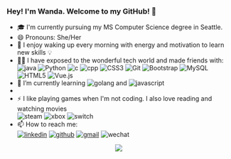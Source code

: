 ### Hey! I'm Wanda. Welcome to my GitHub! 👋

- 🎓 I'm currently pursuing my MS Computer Science degree in Seattle. 
- 😄 Pronouns: She/Her
- 🎈 I enjoy waking up every morning with energy and motivation to learn new skills 💡
- 👩‍💻 I have exposed to the wonderful tech world and made friends with: <br />
![java](https://img.shields.io/badge/Java-ED8B00?style=for-the-badge&logo=java&logoColor=white) ![Python](https://img.shields.io/badge/python-3670A0?style=for-the-badge&logo=python&logoColor=ffdd54) ![c](https://img.shields.io/badge/C-00599C?style=for-the-badge&logo=c&logoColor=white) ![cpp](https://img.shields.io/badge/C%2B%2B-00599C?style=for-the-badge&logo=c%2B%2B&logoColor=white) ![CSS3](https://img.shields.io/badge/css3-%231572B6.svg?style=for-the-badge&logo=css3&logoColor=white) ![Git](https://img.shields.io/badge/git-%23F05033.svg?style=for-the-badge&logo=git&logoColor=white) ![Bootstrap](https://img.shields.io/badge/bootstrap-%23563D7C.svg?style=for-the-badge&logo=bootstrap&logoColor=white) ![MySQL](https://img.shields.io/badge/mysql-%2300f.svg?style=for-the-badge&logo=mysql&logoColor=white) ![HTML5](https://img.shields.io/badge/html5-%23E34F26.svg?style=for-the-badge&logo=html5&logoColor=white) ![Vue.js](https://img.shields.io/badge/vuejs-%2335495e.svg?style=for-the-badge&logo=vuedotjs&logoColor=%234FC08D)
- 🌱 I’m currently learning ![golang](https://img.shields.io/badge/Go-00ADD8?style=for-the-badge&logo=go&logoColor=white) and ![javascript](https://img.shields.io/badge/JavaScript-323330?style=for-the-badge&logo=javascript&logoColor=F7DF1E) 
- 
- ⚡ I like playing games when I'm not coding. I also love reading and watching movies <br  />
![steam](https://img.shields.io/badge/Steam-000000?style=for-the-badge&logo=steam&logoColor=white) ![xbox](https://img.shields.io/badge/Xbox-107C10?style=for-the-badge&logo=xbox&logoColor=white) ![switch](https://img.shields.io/badge/Nintendo_Switch-E60012?style=for-the-badge&logo=nintendo-switch&logoColor=white) 
- 📫 How to reach me: <br />
<a href="https://www.linkedin.com/in/chuwandawang/">![linkedin](https://img.shields.io/badge/LinkedIn-0077B5?style=for-the-badge&logo=linkedin&logoColor=white)</a>
<a href="https://github.com/wandachu">![github](https://img.shields.io/badge/GitHub-100000?style=for-the-badge&logo=github&logoColor=white)</a>
<a href="mailto:wandawang2021@gmail.com">![gmail](https://img.shields.io/badge/Gmail-D14836?style=for-the-badge&logo=gmail&logoColor=white)</a>
![wechat](https://img.shields.io/badge/WeChat-07C160?style=for-the-badge&logo=wechat&logoColor=white)
<div id="header" align="center">
  <img src="https://media.giphy.com/media/TjjrLK3XZkdgJRvoZJ/giphy.gif">
</div>
